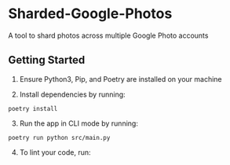 # Sharded-Google-Photos

A tool to shard photos across multiple Google Photo accounts

## Getting Started

1. Ensure Python3, Pip, and Poetry are installed on your machine

2. Install dependencies by running:

```
poetry install
```

3. Run the app in CLI mode by running:

```
poetry run python src/main.py
```

4. To lint your code, run:

```

```